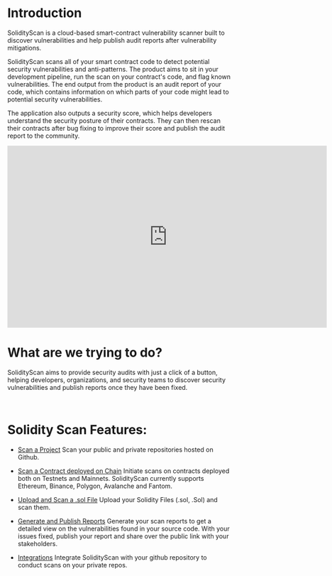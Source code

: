 # Introduction

SolidityScan is a cloud-based smart-contract vulnerability scanner built to discover vulnerabilities and help publish audit reports after vulnerability mitigations.

SolidityScan scans all of your smart contract code to detect potential security vulnerabilities and anti-patterns. The product aims to sit in your development pipeline, run the scan on your contract's code, and flag known vulnerabilities. The end output from the product is an audit report of your code, which contains information on which parts of your code might lead to potential security vulnerabilities.

The application also outputs a security score, which helps developers understand the security posture of their contracts. They can then rescan their contracts after bug fixing to improve their score and publish the audit report to the community.

<iframe width="720" height="410" src="https://www.youtube.com/embed/psu3GTKS_us" title="SolidityScan by CredShields - Intro" frameborder="0" allow="accelerometer; autoplay; clipboard-write; encrypted-media; gyroscope; picture-in-picture; web-share" allowfullscreen></iframe>

<br/>

# What are we trying to do?

SolidityScan aims to provide security audits with just a click of a button, helping developers, organizations, and security teams to discover security vulnerabilities and publish reports once they have been fixed.

<br/>

# Solidity Scan Features:

- [Scan a Project](./project)
  Scan your public and private repositories hosted on Github.
- [Scan a Contract deployed on Chain](./block)
  Initiate scans on contracts deployed both on Testnets and Mainnets. SolidityScan currently supports Ethereum, Binance, Polygon, Avalanche and Fantom.
- [Upload and Scan a .sol File](./project)
  Upload your Solidity Files (.sol, .Sol) and scan them.
- [Generate and Publish Reports](./report)
  Generate your scan reports to get a detailed view on the vulnerabilities found in your source code. With your issues fixed, publish your report and share over the public link with your stakeholders.
- [Integrations](./integrations)
  Integrate SolidityScan with your github repository to conduct scans on your private repos.

  <br/>
  <br/>

